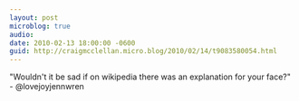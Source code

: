 ```yaml
---
layout: post
microblog: true
audio: 
date: 2010-02-13 18:00:00 -0600
guid: http://craigmcclellan.micro.blog/2010/02/14/t9083580054.html
---
```

"Wouldn't it be sad if on wikipedia there was an explanation for your face?" - @lovejoyjennwren
